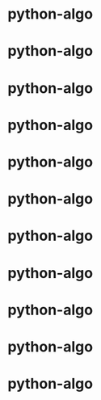 # python-algo
# python-algo
# python-algo
# python-algo
# python-algo
# python-algo
# python-algo
# python-algo
# python-algo
# python-algo
# python-algo
